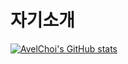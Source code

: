 # 자기소개

[![AvelChoi's GitHub stats](https://github-readme-stats.vercel.app/api?username=AvelChoi)](https://github.com/anuraghazra/github-readme-stats)